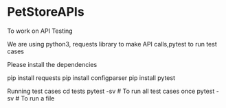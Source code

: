 # PetStoreAPIs
To work on API Testing


We are using python3, requests library to make API calls,pytest to run test cases

Please install the dependencies 

pip install requests
pip install configparser
pip install pytest


Running test cases 
cd tests
pytest -sv # To run all test cases once
pytest -sv <FileName> # To run a file